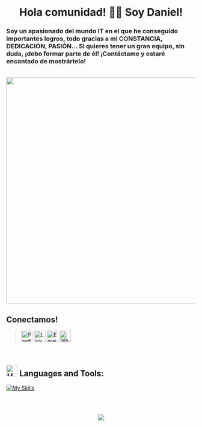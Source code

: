 <h1 align="center">Hola comunidad! 👋🏼 Soy Daniel!</h1>

<h3>Soy un apasionado del mundo IT en el que he conseguido importantes logros, todo gracias a mi CONSTANCIA, DEDICACIÓN, PASIÓN... Si quieres tener un gran equipo, sin duda, ¡debo formar parte de él! ¡Contáctame y estaré encantado de mostrártelo!</h3><br />

<div align="center" width=600px>
  <img width=600px src="https://readme-typing-svg.demolab.com/?lines=FULL%20STACK%20DEVELOPER%20;%2B2%20AÑOS%20DE%20CODING%20EXPERIENCE;SIEMPRE%20APRENDIENDO%20NUEVAS%20SKILLS&font=fira%20Code&center=true&width=440&height=35&color=20C20E&vCenter=true&pause=1000&size=22" /></div>

## **Conectamos!**

><a href="https://portfolio-daniel-salvatierra-one.vercel.app/" title="Portfolio"><img alt="Portfolio" src="https://img.shields.io/badge/website-f59042?style=for-the-badge&logo=About.me&logoColor=white" height="30" align="center"/></a>
><a href="https://www.linkedin.com/in/daniel-salvatierra-sanchez/" title="LinkedIn"><img alt="LinkedIn" src="https://img.shields.io/static/v1?message=LinkedIn&logo=linkedin&label=&color=0077B5&logoColor=white&labelColor=&style=for-the-badge" height="30" align="center" /></a>
><a href="mailto:dss250583@gmail.com" title="Email"><img alt="Email" src="https://img.shields.io/badge/Gmail-D14836?style=for-the-badge&logo=gmail&logoColor=white" height="30" align="center"/></a>
><a href="https://wa.me/606369977" title="WhatsApp"><img alt="WhatsApp" src="https://img.shields.io/badge/WhatsApp-25D366?style=for-the-badge&logo=whatsapp&logoColor=white" height="30" align="center"/></a>
<br />

## <img src="https://raw.githubusercontent.com/Tarikul-Islam-Anik/Animated-Fluent-Emojis/master/Emojis/Objects/Hammer%20and%20Wrench.png" alt="Hammer and Wrench" width="30" height="30" /> **Languages and Tools:**  
[![My Skills](https://skillicons.dev/icons?i=html,css,js,git,github,vite,expressjs,nodejs,mongodb,vscode,vercel,netlify,scss,styledcomponents,figma,&perline=12)](#)

<br /><br />

<p align="center"><img alingn="center" src="https://profile-counter.glitch.me/DanielSalvatierraSanchez/count.svg" /></p>
